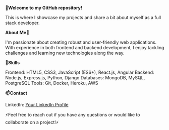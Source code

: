 **👋Welcome to my GitHub repository!**

This is where I showcase my projects and share a bit about myself as a full stack developer.

**About Me👀**

I'm passionate about creating robust and user-friendly web applications. With experience in both frontend and backend development, I enjoy tackling challenges and learning new technologies along the way.

**🌱Skills** 

Frontend: HTML5, CSS3, JavaScript (ES6+), React.js, Angular
Backend: Node.js, Express.js, Python, Django
Databases: MongoDB, MySQL, PostgreSQL
Tools: Git, Docker, Heroku, AWS

**📫Contact**

LinkedIn: [Your LinkedIn Profile ](https://www.linkedin.com/in/stvnplm/)

⚡Feel free to reach out if you have any questions or would like to collaborate on a project!⚡
